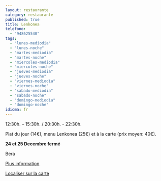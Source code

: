```yaml
---
layout: restaurante
category: restaurante
published: true
title: Lenkonea
telefono:
  - "948625540"
tags:
  - "lunes-mediodia"
  - "lunes-noche"
  - "martes-mediodia"
  - "martes-noche"
  - "miercoles-mediodia"
  - "miercoles-noche"
  - "jueves-mediodia"
  - "jueves-noche"
  - "viernes-mediodia"
  - "viernes-noche"
  - "sabado-mediodia"
  - "sabado-noche"
  - "domingo-mediodia"
  - "domingo-noche"
idioma: fr
---
```


12:30h. – 15:30h. / 20:30h. - 22:30h.

Plat du jour (14€), menu Lenkonea (25€) et à la carte (prix moyen: 40€).

**24 et 25 Decembre fermé**

Bera

[Plus information](http://www.consorciobertiz.org/consorcio/dondecomer/restaurantes/bera-es-0-175/restaurante-lenkonea-hotel-churrut.html)

[Localiser sur la carte](https://maps.google.es/maps?q=lenkonea&amp;hl=es&amp;ll=43.320182,-1.685028&amp;spn=0.32521,0.617294&amp;sll=43.113641,-1.682539&amp;sspn=0.020395,0.038581&amp;t=h&amp;hq=lenkonea&amp;z=11&amp;iwloc=A "Restaurant Lenkonea")
